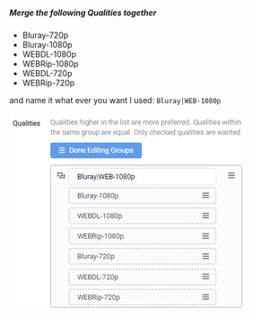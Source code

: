 ##### Merge the following Qualities together

- Bluray-720p
- Bluray-1080p
- WEBDL-1080p
- WEBRip-1080p
- WEBDL-720p
- WEBRip-720p

and name it what ever you want I used: `Bluray|WEB-1080p`

![!Merge the following Qualities together](/SQP/images/1-merge-qualities.png)
